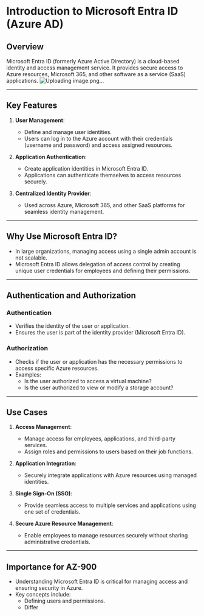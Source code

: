 # Introduction to Microsoft Entra ID (Azure AD)

## Overview
Microsoft Entra ID (formerly Azure Active Directory) is a cloud-based identity and access management service. It provides secure access to Azure resources, Microsoft 365, and other software as a service (SaaS) applications.
![Uploading image.png…]()

---

## Key Features
1. **User Management**:
   - Define and manage user identities.
   - Users can log in to the Azure account with their credentials (username and password) and access assigned resources.

2. **Application Authentication**:
   - Create application identities in Microsoft Entra ID.
   - Applications can authenticate themselves to access resources securely.

3. **Centralized Identity Provider**:
   - Used across Azure, Microsoft 365, and other SaaS platforms for seamless identity management.

---

## Why Use Microsoft Entra ID?
- In large organizations, managing access using a single admin account is not scalable.
- Microsoft Entra ID allows delegation of access control by creating unique user credentials for employees and defining their permissions.

---

## Authentication and Authorization
### Authentication
- Verifies the identity of the user or application.
- Ensures the user is part of the identity provider (Microsoft Entra ID).

### Authorization
- Checks if the user or application has the necessary permissions to access specific Azure resources.
- Examples:
  - Is the user authorized to access a virtual machine?
  - Is the user authorized to view or modify a storage account?

---

## Use Cases
1. **Access Management**:
   - Manage access for employees, applications, and third-party services.
   - Assign roles and permissions to users based on their job functions.

2. **Application Integration**:
   - Securely integrate applications with Azure resources using managed identities.

3. **Single Sign-On (SSO)**:
   - Provide seamless access to multiple services and applications using one set of credentials.

4. **Secure Azure Resource Management**:
   - Enable employees to manage resources securely without sharing administrative credentials.

---

## Importance for AZ-900
- Understanding Microsoft Entra ID is critical for managing access and ensuring security in Azure.
- Key concepts include:
  - Defining users and permissions.
  - Differ

